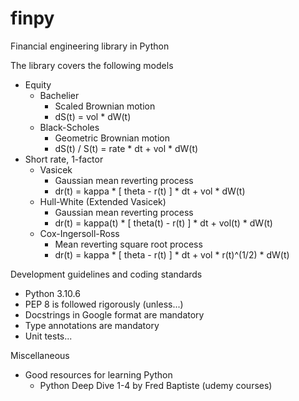 # finpy
Financial engineering library in Python

The library covers the following models
- Equity
  - Bachelier
    - Scaled Brownian motion
    - dS(t) = vol * dW(t)
  - Black-Scholes 
    - Geometric Brownian motion
    - dS(t) / S(t) = rate * dt + vol * dW(t)
- Short rate, 1-factor
  - Vasicek
    - Gaussian mean reverting process
    - dr(t) = kappa * [ theta - r(t) ] * dt + vol * dW(t)
  - Hull-White (Extended Vasicek)
    - Gaussian mean reverting process
    - dr(t) = kappa(t) * [ theta(t) - r(t) ] * dt + vol(t) * dW(t)
  - Cox-Ingersoll-Ross
    - Mean reverting square root process
    - dr(t) = kappa * [ theta - r(t) ] * dt + vol * r(t)^(1/2) * dW(t)

Development guidelines and coding standards
- Python 3.10.6
- PEP 8 is followed rigorously (unless...)
- Docstrings in Google format are mandatory
- Type annotations are mandatory
- Unit tests...

Miscellaneous
- Good resources for learning Python
  - Python Deep Dive 1-4 by Fred Baptiste (udemy courses)
